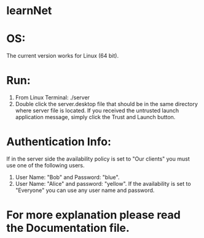 # learnNet

# OS:
  The current version works for Linux (64 bit).

# Run:
  1. From Linux Terminal:
 ./server
  2. Double click the server.desktop file that should be in the same directory where server file is located.
  If you received the untrusted launch application message, simply click the Trust and Launch button.

# Authentication Info:
  If in the server side the availability policy is set to "Our clients" you must use one of the following users.  
  1. User Name: "Bob" and Password: "blue". 
  2. User Name: "Alice" and password: "yellow". 
  If the availability is set to "Everyone" you can use any user name and password. 

# For more explanation please read the Documentation file.
